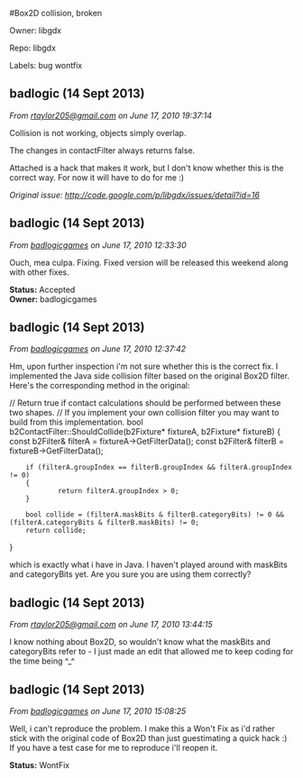 #Box2D collision, broken

Owner: libgdx

Repo: libgdx

Labels: bug wontfix 

## badlogic (14 Sept 2013)

_From [rtaylor205@gmail.com](https://code.google.com/u/rtaylor205@gmail.com/) on June 17, 2010 19:37:14_

Collision is not working, objects simply overlap.

The changes in contactFilter always returns false.

Attached is a hack that makes it work, but I don't know whether this is the correct way. For now it will have to do for me :)

_Original issue: http://code.google.com/p/libgdx/issues/detail?id=16_


## badlogic (14 Sept 2013)

_From [badlogicgames](https://code.google.com/u/badlogicgames/) on June 17, 2010 12:33:30_

Ouch, mea culpa. Fixing. Fixed version will be released this weekend along with other fixes.

**Status:** Accepted  
**Owner:** badlogicgames  


## badlogic (14 Sept 2013)

_From [badlogicgames](https://code.google.com/u/badlogicgames/) on June 17, 2010 12:37:42_

Hm, upon further inspection i'm not sure whether this is the correct fix. I implemented the Java side collision filter based on the original Box2D filter. Here's the corresponding method in the original:

// Return true if contact calculations should be performed between these two shapes.
// If you implement your own collision filter you may want to build from this implementation.
bool b2ContactFilter::ShouldCollide(b2Fixture\* fixtureA, b2Fixture\* fixtureB)
{
        const b2Filter& filterA = fixtureA->GetFilterData();
        const b2Filter& filterB = fixtureB->GetFilterData();

```
    if (filterA.groupIndex == filterB.groupIndex && filterA.groupIndex != 0)
    {
            return filterA.groupIndex > 0;
    }

    bool collide = (filterA.maskBits & filterB.categoryBits) != 0 && (filterA.categoryBits & filterB.maskBits) != 0;
    return collide;
```

}

which is exactly what i have in Java. I haven't played around with maskBits and categoryBits yet. Are you sure you are using them correctly?


## badlogic (14 Sept 2013)

_From [rtaylor205@gmail.com](https://code.google.com/u/rtaylor205@gmail.com/) on June 17, 2010 13:44:15_

I know nothing about Box2D, so wouldn't know what the maskBits and categoryBits refer to - I just made an edit that allowed me to keep coding for the time being ^_^


## badlogic (14 Sept 2013)

_From [badlogicgames](https://code.google.com/u/badlogicgames/) on June 17, 2010 15:08:25_

Well, i can't reproduce the problem. I make this a Won't Fix as i'd rather stick with the original code of Box2D than just guestimating a quick hack :) If you have a test case for me to reproduce i'll reopen it.

**Status:** WontFix  


